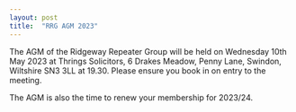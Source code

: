 ```yaml
---
layout: post
title:  "RRG AGM 2023"
---
```


The AGM of the Ridgeway Repeater Group will be held on Wednesday 10th May 2023 at Thrings Solicitors, 6 Drakes Meadow, Penny Lane, Swindon, Wiltshire SN3 3LL at 19.30.
Please ensure you book in on entry to the meeting.

The AGM is also the time to renew your membership for 2023/24. 
